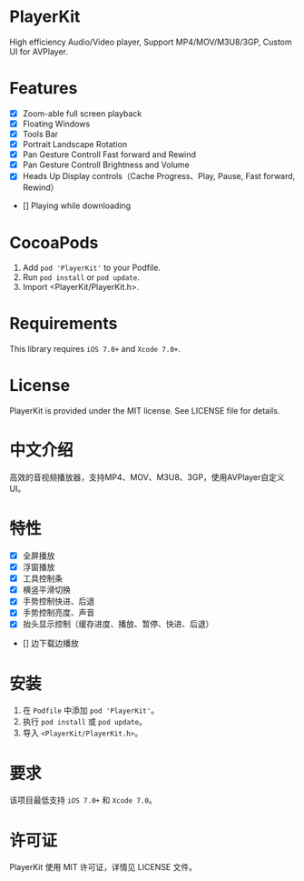# PlayerKit

High efficiency Audio/Video player, Support MP4/MOV/M3U8/3GP, Custom UI for AVPlayer.

# Features

- [x] Zoom-able full screen playback
- [x] Floating Windows
- [x] Tools Bar
- [x] Portrait Landscape Rotation
- [x] Pan Gesture Controll Fast forward and Rewind
- [x] Pan Gesture Controll Brightness and Volume
- [x] Heads Up Display controls（Cache Progress、Play, Pause, Fast forward, Rewind）
- [] Playing while downloading

# CocoaPods

1. Add `pod 'PlayerKit'` to your Podfile.
2. Run `pod install` or `pod update`.
3. Import \<PlayerKit/PlayerKit.h\>.

# Requirements

This library requires `iOS 7.0+` and `Xcode 7.0+`.

# License

PlayerKit is provided under the MIT license. See LICENSE file for details.

# 中文介绍

高效的音视频播放器，支持MP4、MOV、M3U8、3GP，使用AVPlayer自定义UI。

# 特性

- [x] 全屏播放
- [x] 浮窗播放
- [x] 工具控制条
- [x] 横竖平滑切换
- [x] 手势控制快进、后退
- [x] 手势控制亮度、声音
- [x] 抬头显示控制（缓存进度、播放、暂停、快进、后退）
- [] 边下载边播放

# 安装

1. 在 `Podfile` 中添加 `pod 'PlayerKit'`。
2. 执行 `pod install` 或 `pod update`。
3. 导入 `<PlayerKit/PlayerKit.h>`。

# 要求

该项目最低支持 `iOS 7.0+` 和 `Xcode 7.0`。

# 许可证

PlayerKit 使用 MIT 许可证，详情见 LICENSE 文件。
